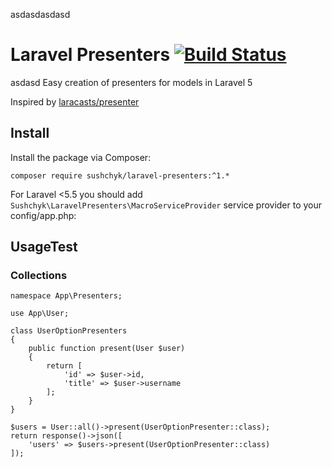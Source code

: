 asdasdasdasd

# Laravel Presenters  [![Build Status](https://travis-ci.org/sushchyktest/laravel-presenters-test.svg?branch=master)](https://travis-ci.org/sushchyktest/laravel-presenters-test)
asdasd
Easy creation of presenters for models in Laravel 5

Inspired by [laracasts/presenter](https://github.com/laracasts/Presenter)

## Install 

Install the package via Composer:

```
composer require sushchyk/laravel-presenters:^1.*
```

For Laravel <5.5 you should add  `Sushchyk\LaravelPresenters\MacroServiceProvider` service provider to your config/app.php:

## UsageTest

### Collections
```
namespace App\Presenters;

use App\User;

class UserOptionPresenters 
{
    public function present(User $user) 
    {
        return [
            'id' => $user->id,
            'title' => $user->username
        ];
    }
}
```
```
$users = User::all()->present(UserOptionPresenter::class);
return response()->json([
    'users' => $users->present(UserOptionPresenter::class)
]);
```

